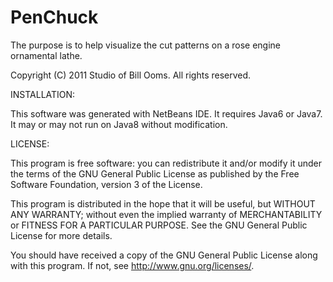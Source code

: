 # PenChuck
The purpose is to help visualize the cut patterns on a rose engine ornamental lathe.

Copyright (C) 2011 Studio of Bill Ooms. All rights reserved.

INSTALLATION:

This software was generated with NetBeans IDE. 
It requires Java6 or Java7. It may or may not run on Java8 without modification. 

LICENSE:

This program is free software: you can redistribute it and/or modify it under 
the terms of the GNU General Public License as published by the Free Software Foundation, 
version 3 of the License.

This program is distributed in the hope that it will be useful, but WITHOUT ANY WARRANTY; 
without even the implied warranty of MERCHANTABILITY or FITNESS FOR A PARTICULAR PURPOSE. See the GNU General Public License for more details.

You should have received a copy of the GNU General Public License along with this program. 
If not, see http://www.gnu.org/licenses/.
